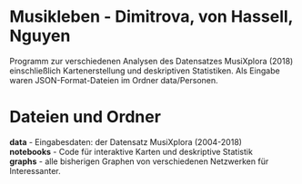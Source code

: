 # Musikleben - Dimitrova, von Hassell, Nguyen
Programm zur verschiedenen Analysen des Datensatzes MusiXplora (2018) einschließlich Kartenerstellung und deskriptiven Statistiken. Als Eingabe waren JSON-Format-Dateien im Ordner data/Personen. 

# Dateien und Ordner
**data** -  Eingabesdaten: der Datensatz MusiXplora (2004-2018)
<br/>**notebooks** - Code für interaktive Karten und deskriptive Statistik
<br/>**graphs** - alle bisherigen Graphen von verschiedenen Netzwerken für Interessanter.

